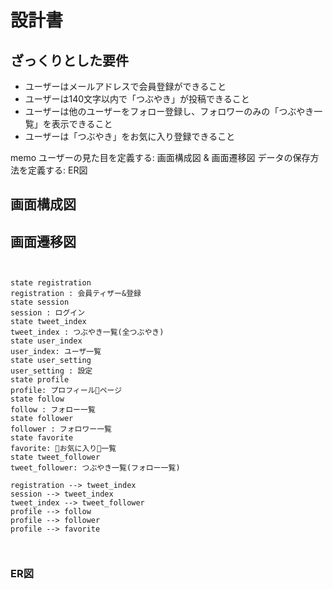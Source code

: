 # 設計書

## ざっくりとした要件

* ユーザーはメールアドレスで会員登録ができること
* ユーザーは140文字以内で「つぶやき」が投稿できること
* ユーザーは他のユーザーをフォロー登録し、フォロワーのみの「つぶやき一覧」を表示できること
* ユーザーは「つぶやき」をお気に入り登録できること

memo
ユーザーの見た目を定義する: 画面構成図 & 画面遷移図
データの保存方法を定義する: ER図

## 画面構成図

## 画面遷移図

```puml


state registration
registration : 会員ティザー&登録
state session
session : ログイン
state tweet_index
tweet_index : つぶやき一覧(全つぶやき)
state user_index
user_index: ユーザ一覧
state user_setting
user_setting : 設定
state profile
profile: プロフィールページ
state follow
follow : フォロー一覧
state follower
follower : フォロワー一覧
state favorite
favorite: お気に入り一覧
state tweet_follower
tweet_follower: つぶやき一覧(フォロー一覧)

registration --> tweet_index
session --> tweet_index
tweet_index --> tweet_follower
profile --> follow
profile --> follower
profile --> favorite



```

### ER図